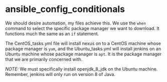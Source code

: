 # ansible_config_conditionals

We should desire automation, my files achieve this. We use the ```when``` command to select the specific package manager we want to download. It functions much the same as an ```if``` statement.

The CentOS_tasks.yml file will install nexus on to a CentOS machine whose package manager is ```yum```, and the Ubuntu_tasks.yml will install jenkins on an Ubuntu machine whose package manager is ```apt```. It is the package manager that we are primarily concerned with.

*NOTE:*
We must specifically install openjdk_8_jdk on the Ubuntu machine. Remember, jenkins will only run on version 8 of Java.
